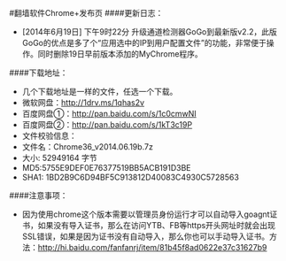 #翻墙软件Chrome+发布页
####更新日志：
* [2014年6月19日] 下午9时22分 升级通道检测器GoGo到最新版v2.2，此版GoGo的优点是多了个“应用选中的IP到用户配置文件”的功能，非常便于操作。同时删除19日早前版本添加的MyChrome程序。

####下载地址：
* 几个下载地址是一样的文件，任选一个下载。
* 微软网盘：http://1drv.ms/1qhas2v
* 百度网盘①：http://pan.baidu.com/s/1c0cmwNI
* 百度网盘②：http://pan.baidu.com/s/1kT3c19P
* 文件校验信息：
* 文件名：Chrome36_v2014.06.19b.7z
* 大小: 52949164 字节
* MD5:5755E9DEF0E76377519BB5ACB191D3BE
* SHA1: 1BD2B9C6D94BF5C913812D40083C4930C5728563

####注意事项：
* 因为使用chrome这个版本需要以管理员身份运行才可以自动导入goagnt证书，如果没有导入证书，那么在访问YTB、FB等https开头网址时就会出现SSL错误，如果是因为证书没有自动导入，那么你也可以手动导入证书。方法：http://hi.baidu.com/fanfanrj/item/81b45f8ad0622e37c31627b9